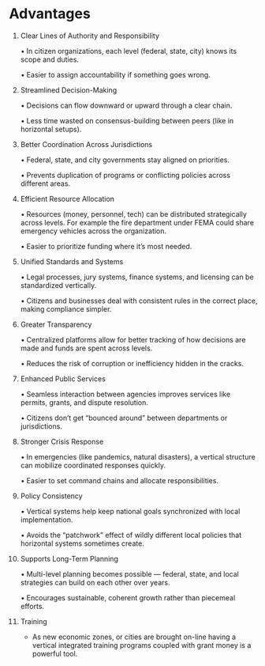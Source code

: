 # Advantages

1. Clear Lines of Authority and Responsibility

   • In citizen organizations, each level (federal, state, city) knows its scope and duties.

   • Easier to assign accountability if something goes wrong.

2. Streamlined Decision-Making

   • Decisions can flow downward or upward through a clear chain.

   • Less time wasted on consensus-building between peers (like in horizontal setups).

3. Better Coordination Across Jurisdictions

   • Federal, state, and city governments stay aligned on priorities.

   • Prevents duplication of programs or conflicting policies across different areas.

4. Efficient Resource Allocation

   • Resources (money, personnel, tech) can be distributed strategically across levels. For example the fire department under FEMA could share emergency vehicles across the organization.

   • Easier to prioritize funding where it’s most needed.

5. Unified Standards and Systems

   • Legal processes, jury systems, finance systems, and licensing can be standardized vertically.

   • Citizens and businesses deal with consistent rules in the correct place, making compliance simpler.

6. Greater Transparency

   • Centralized platforms allow for better tracking of how decisions are made and funds are spent across levels.

   • Reduces the risk of corruption or inefficiency hidden in the cracks.

7. Enhanced Public Services

   • Seamless interaction between agencies improves services like permits, grants, and dispute resolution.

   • Citizens don’t get “bounced around” between departments or jurisdictions.

8. Stronger Crisis Response

   • In emergencies (like pandemics, natural disasters), a vertical structure can mobilize coordinated responses quickly.

   • Easier to set command chains and allocate responsibilities.

9. Policy Consistency

   • Vertical systems help keep national goals synchronized with local implementation.

   • Avoids the “patchwork” effect of wildly different local policies that horizontal systems sometimes create.

10. Supports Long-Term Planning

    • Multi-level planning becomes possible — federal, state, and local strategies can build on each other over years.

    • Encourages sustainable, coherent growth rather than piecemeal efforts.

11. Training

    - As new economic zones, or cities are brought on-line having a vertical integrated training programs coupled with grant money is a powerful tool.
